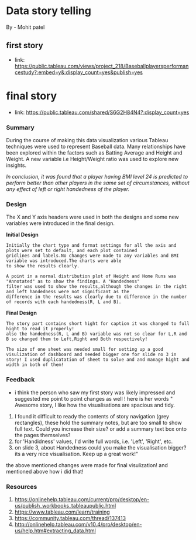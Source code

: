 
# Data story telling
By - Mohit patel

## first story 
* link: https://public.tableau.com/views/project_218/Baseballplayersperformancestudy?:embed=y&:display_count=yes&publish=yes 

# final story
* link: https://public.tableau.com/shared/S6G2H84N4?:display_count=yes

### **Summary**

During the course of making this data visualization various Tableau techniques were used to represent Baseball data. Many relationships have been explored within the factors such as Batting Average and Height and Weight. A new variable i.e Height/Weight ratio was used to explore new insights. 

*In conclusion, it was found that a player having BMI level 24 is predicted to perform better than other players in the same set of circumstances, without any effect of left or right handedness of the player.*


### **Design**
The X and Y axis headers were used in both the designs and some new variables were introduced in the final design.

**Initial Design**
```
Initially the chart type and format settings for all the axis and plots were set to default, and each plot contained 
gridlines and labels.No changes were made to any variables and BMI variable was introduced.The charts were able 
to show the results clearly. 

A point in a normal distribution plot of Height and Home Runs was "Annotated" as to show the findings. A "Handedness" 
filter was used to show the results,although the changes in the right and left handedness were not significant as the 
difference in the results was clearly due to difference in the number of records with each handedness(R, L and B).

```

**Final Design**
```
The story part contains short hight for caption it was changed to full hight to read it properly!
also the handedness(R, L and B) variable was not so clear for L,R and B so changed them to Left,Right and Both respectively!

The size of one sheet was needed small for setting up a good visulization of dashboard and needed bigger one for slide no 3 in story! I used duplicatation of sheet to solve and and manage hight and width in both of them!

```

### **Feedback**

* i think the person who saw my first story was likely impressed and suggested me point to point changes as well !
 here is her words " Awesome story, I like how the visualisations are spacious and tidy.
1) I found it difficult to ready the contents of story navigation (grey rectangles), these hold the summary notes, but are too small to show full text. Could you increase their size? or add a summary text box onto the pages themselves?
2) for 'Handidness' values, I'd write full words, i.e. 'Left', 'Right', etc.
3) on slide 3, about Handedness could you make the visualisation bigger? its a very nice visualisation.
 Keep up a great work!"
 
 the above mentioned changes were made for final visulization! and mentioned above how i did that!
 
 ### **Resources**
1. https://onlinehelp.tableau.com/current/pro/desktop/en-us/publish_workbooks_tableaupublic.html
2. https://www.tableau.com/learn/training
3. https://community.tableau.com/thread/137413
4. http://onlinehelp.tableau.com/v10.4/pro/desktop/en-us/help.htm#extracting_data.html
